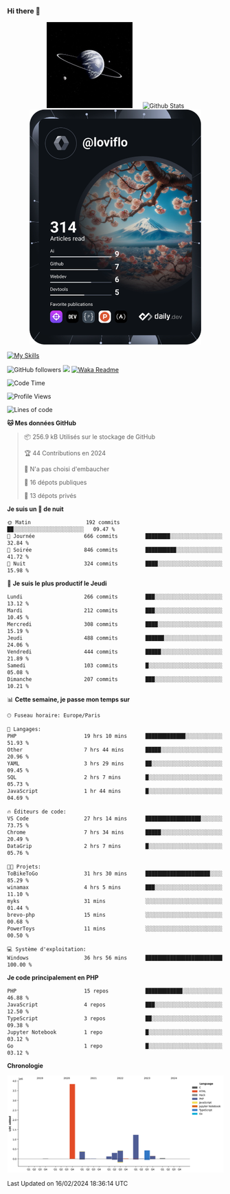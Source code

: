 ### Hi there 👋

<p align="center">
  <img src="https://github.com/Loviflo/Loviflo/blob/main/img/portrait.jpg" alt="Loviflo" height="200" style="margin-right: 20px"/>
  <img src="https://github-readme-stats.vercel.app/api?username=Loviflo&show_icons=true&theme=graywhite" alt="Github Stats" />
  <a href="https://app.daily.dev/loviflo"><img src="https://github.com/loviflo/loviflo/blob/main/devcard.svg" width="400" alt="Loviflo's Dev Card"/></a>
</p>

[![My Skills](https://skillicons.dev/icons?i=php,laravel,symfony,dotnet,cs,nodejs,mysql,postgres,js,ts,html,css,sass,angular,react,electron,docker,webpack,vscode,figma,git,github,gitlab,nginx,postman&perline=5)](https://skillicons.dev)

![GitHub followers](https://img.shields.io/github/followers/Loviflo?label=Follow&style=social)
![](https://visitor-badge.glitch.me/badge?page_id=Loviflo.Loviflo)
[![Waka Readme](https://github.com/Loviflo/Loviflo/actions/workflows/update-stats.yml/badge.svg)](https://github.com/Loviflo/Loviflo/actions/workflows/update-stats.yml)

<!--START_SECTION:waka-->
![Code Time](http://img.shields.io/badge/Code%20Time-1%2C915%20hrs%2052%20mins-blue)

![Profile Views](http://img.shields.io/badge/Vues%20du%20profil-0-blue)

![Lines of code](https://img.shields.io/badge/Depuis%20Hello%20World%2C%20j%27ai%20%C3%A9crit-6.9%20million%20Lignes%20de%20code-blue)

**🐱 Mes données GitHub** 

> 📦 256.9 kB Utilisés sur le stockage de GitHub 
 > 
> 🏆 44 Contributions en 2024
 > 
> 🚫 N'a pas choisi d'embaucher
 > 
> 📜 16 dépots publiques 
 > 
> 🔑 13 dépots privés 
 > 
**Je suis un 🦉 de nuit** 

```text
🌞 Matin                  192 commits         ██░░░░░░░░░░░░░░░░░░░░░░░   09.47 % 
🌆 Journée                666 commits         ████████░░░░░░░░░░░░░░░░░   32.84 % 
🌃 Soirée                 846 commits         ██████████░░░░░░░░░░░░░░░   41.72 % 
🌙 Nuit                   324 commits         ████░░░░░░░░░░░░░░░░░░░░░   15.98 % 
```
📅 **Je suis le plus productif le Jeudi** 

```text
Lundi                    266 commits         ███░░░░░░░░░░░░░░░░░░░░░░   13.12 % 
Mardi                    212 commits         ███░░░░░░░░░░░░░░░░░░░░░░   10.45 % 
Mercredi                 308 commits         ████░░░░░░░░░░░░░░░░░░░░░   15.19 % 
Jeudi                    488 commits         ██████░░░░░░░░░░░░░░░░░░░   24.06 % 
Vendredi                 444 commits         █████░░░░░░░░░░░░░░░░░░░░   21.89 % 
Samedi                   103 commits         █░░░░░░░░░░░░░░░░░░░░░░░░   05.08 % 
Dimanche                 207 commits         ███░░░░░░░░░░░░░░░░░░░░░░   10.21 % 
```


📊 **Cette semaine, je passe mon temps sur** 

```text
🕑︎ Fuseau horaire: Europe/Paris

💬 Langages: 
PHP                      19 hrs 10 mins      █████████████░░░░░░░░░░░░   51.93 % 
Other                    7 hrs 44 mins       █████░░░░░░░░░░░░░░░░░░░░   20.96 % 
YAML                     3 hrs 29 mins       ██░░░░░░░░░░░░░░░░░░░░░░░   09.45 % 
SQL                      2 hrs 7 mins        █░░░░░░░░░░░░░░░░░░░░░░░░   05.73 % 
JavaScript               1 hr 44 mins        █░░░░░░░░░░░░░░░░░░░░░░░░   04.69 % 

🔥 Éditeurs de code: 
VS Code                  27 hrs 14 mins      ██████████████████░░░░░░░   73.75 % 
Chrome                   7 hrs 34 mins       █████░░░░░░░░░░░░░░░░░░░░   20.49 % 
DataGrip                 2 hrs 7 mins        █░░░░░░░░░░░░░░░░░░░░░░░░   05.76 % 

🐱‍💻 Projets: 
ToBikeToGo               31 hrs 30 mins      █████████████████████░░░░   85.29 % 
winamax                  4 hrs 5 mins        ███░░░░░░░░░░░░░░░░░░░░░░   11.10 % 
myks                     31 mins             ░░░░░░░░░░░░░░░░░░░░░░░░░   01.44 % 
brevo-php                15 mins             ░░░░░░░░░░░░░░░░░░░░░░░░░   00.68 % 
PowerToys                11 mins             ░░░░░░░░░░░░░░░░░░░░░░░░░   00.50 % 

💻 Système d'exploitation: 
Windows                  36 hrs 56 mins      █████████████████████████   100.00 % 
```

**Je code principalement en PHP** 

```text
PHP                      15 repos            ████████████░░░░░░░░░░░░░   46.88 % 
JavaScript               4 repos             ███░░░░░░░░░░░░░░░░░░░░░░   12.50 % 
TypeScript               3 repos             ██░░░░░░░░░░░░░░░░░░░░░░░   09.38 % 
Jupyter Notebook         1 repo              █░░░░░░░░░░░░░░░░░░░░░░░░   03.12 % 
Go                       1 repo              █░░░░░░░░░░░░░░░░░░░░░░░░   03.12 % 
```



**Chronologie**

![Lines of Code chart](https://raw.githubusercontent.com/Loviflo/Loviflo/main/assets/bar_graph.png)


 Last Updated on 16/02/2024 18:36:14 UTC
<!--END_SECTION:waka-->
